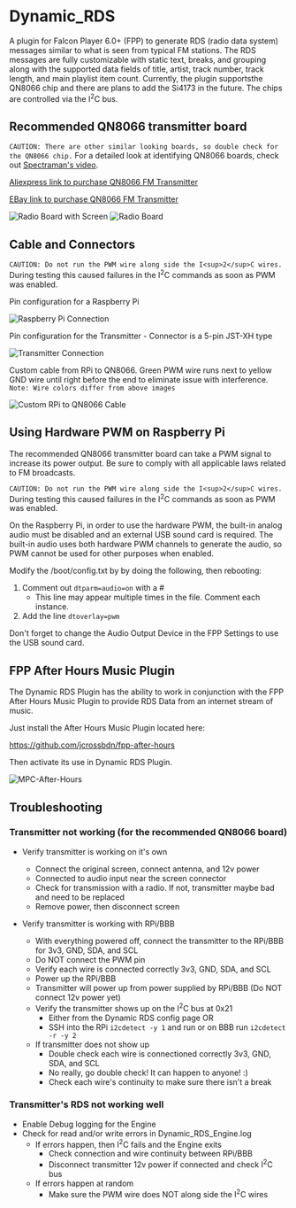# Dynamic_RDS

A plugin for Falcon Player 6.0+ (FPP) to generate RDS (radio data system) messages similar to what is seen from typical FM stations. The RDS messages are fully customizable with static text, breaks, and grouping along with the supported data fields of title, artist, track number, track length, and main playlist item count. Currently, the plugin supportsthe QN8066 chip and there are plans to add the Si4173 in the future. The chips are controlled via the I<sup>2</sup>C bus.

## Recommended QN8066 transmitter board
```CAUTION: There are other similar looking boards, so double check for the QN8066 chip.``` For a detailed look at identifying QN8066 boards, check out [Spectraman's video](https://www.youtube.com/watch?v=i8re0nc_FdY&t=1017s).

[Aliexpress link to purchase QN8066 FM Transmitter](https://a.aliexpress.com/_mLTpVqO)

[EBay link to purchase QN8066 FM Transmitter](https://www.ebay.com/itm/275031067583?mkcid=16&mkevt=1&mkrid=711-127632-2357-0&ssspo=PB6d-PpwRGC&sssrc=2349624&ssuid=rZ11O1LCRam&var=&widget_ver=artemis&media=COPY)

![Radio Board with Screen](images/radio_board_w_screen.jpeg)
![Radio Board](images/radio_board.jpeg)

## Cable and Connectors
```CAUTION: Do not run the PWM wire along side the I<sup>2</sup>C wires.``` During testing this caused failures in the I<sup>2</sup>C commands as soon as PWM was enabled.

Pin configuration for a Raspberry Pi

![Raspberry Pi Connection](images/raspberry_pi_connection.jpeg)

Pin configuration for the Transmitter - Connector is a 5-pin JST-XH type

![Transmitter Connection](images/radio_board_pinout.jpeg)

Custom cable from RPi to QN8066. Green PWM wire runs next to yellow GND wire until right before the end to eliminate issue with interference.
```Note: Wire colors differ from above images```

![Custom RPi to QN8066 Cable](images/RPi_to_QN8066_cable.jpeg)

## Using Hardware PWM on Raspberry Pi
The recommended QN8066 transmitter board can take a PWM signal to increase its power output. Be sure to comply with all applicable laws related to FM broadcasts.

```CAUTION: Do not run the PWM wire along side the I<sup>2</sup>C wires.``` During testing this caused failures in the I<sup>2</sup>C commands as soon as PWM was enabled.

On the Raspberry Pi, in order to use the hardware PWM, the built-in analog audio must be disabled and an external USB sound card is required. The built-in audio uses both hardware PWM channels to generate the audio, so PWM cannot be used for other purposes when enabled.

Modify the /boot/config.txt by by doing the following, then rebooting:
1. Comment out ```dtparm=audio=on``` with a #
   - This line may appear multiple times in the file. Comment each instance.
2. Add the line ```dtoverlay=pwm```

Don't forget to change the Audio Output Device in the FPP Settings to use the USB sound card.

## FPP After Hours Music Plugin
The Dynamic RDS Plugin has the ability to work in conjunction with the FPP After Hours Music Plugin to provide RDS Data from an internet stream of music.

Just install the After Hours Music Plugin located here:

https://github.com/jcrossbdn/fpp-after-hours

Then activate its use in Dynamic RDS Plugin.

![MPC-After-Hours](https://user-images.githubusercontent.com/23623446/201971100-7a213ef5-a22d-4e76-a545-8c8c9724a9e0.JPG)

## Troubleshooting
### Transmitter not working (for the recommended QN8066 board)
- Verify transmitter is working on it's own
   - Connect the original screen, connect antenna, and 12v power
   - Connected to audio input near the screen connector
   - Check for transmission with a radio. If not, transmitter maybe bad and need to be replaced
   - Remove power, then disconnect screen

- Verify transmitter is working with RPi/BBB
  - With everything powered off, connect the transmitter to the RPi/BBB for 3v3, GND, SDA, and SCL
  - Do NOT connect the PWM pin
  - Verify each wire is connected correctly 3v3, GND, SDA, and SCL
  - Power up the RPi/BBB
  - Transmitter will power up from power supplied by RPi/BBB (Do NOT connect 12v power yet)
  - Verify the transmitter shows up on the I<sup>2</sup>C bus at 0x21
    - Either from the Dynamic RDS config page OR
    - SSH into the RPi ```i2cdetect -y 1``` and run or on BBB run ```i2cdetect -r -y 2```
  - If transmitter does not show up
    - Double check each wire is connectioned correctly 3v3, GND, SDA, and SCL
    - No really, go double check! It can happen to anyone! :)
    - Check each wire's continuity to make sure there isn't a break

### Transmitter's RDS not working well
- Enable Debug logging for the Engine
- Check for read and/or write errors in Dynamic_RDS_Engine.log
  - If errors happen, then I<sup>2</sup>C fails and the Engine exits
    - Check connection and wire continuity between RPi/BBB
    - Disconnect transmitter 12v power if connected and check I<sup>2</sup>C bus
  - If errors happen at random
    - Make sure the PWM wire does NOT along side the I<sup>2</sup>C wires
